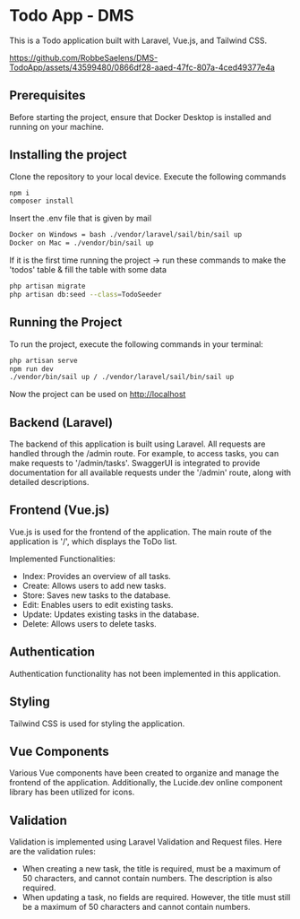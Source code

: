 # Todo App - DMS

This is a Todo application built with Laravel, Vue.js, and Tailwind CSS.


https://github.com/RobbeSaelens/DMS-TodoApp/assets/43599480/0866df28-aaed-47fc-807a-4ced49377e4a




## Prerequisites

Before starting the project, ensure that Docker Desktop is installed and running on your machine.

## Installing the project

Clone the repository to your local device.
Execute the following commands
```bash
npm i
composer install
```
Insert the .env file that is given by mail
```bash
Docker on Windows = bash ./vendor/laravel/sail/bin/sail up
Docker on Mac = ./vendor/bin/sail up
```
If it is the first time running the project -> run these commands to make the 'todos' table & fill the table with some data
```bash
php artisan migrate
php artisan db:seed --class=TodoSeeder
```

## Running the Project

To run the project, execute the following commands in your terminal:

```bash
php artisan serve
npm run dev
./vendor/bin/sail up / ./vendor/laravel/sail/bin/sail up
```

Now the project can be used on [http://localhost](http://localhost:8000/)

## Backend (Laravel)

The backend of this application is built using Laravel.
All requests are handled through the /admin route. For example, to access tasks, you can make requests to '/admin/tasks'.
SwaggerUI is integrated to provide documentation for all available requests under the '/admin' route, along with detailed descriptions.

## Frontend (Vue.js)

Vue.js is used for the frontend of the application.
The main route of the application is '/', which displays the ToDo list.

Implemented Functionalities:
- Index: Provides an overview of all tasks.
- Create: Allows users to add new tasks.
- Store: Saves new tasks to the database.
- Edit: Enables users to edit existing tasks.
- Update: Updates existing tasks in the database.
- Delete: Allows users to delete tasks.

## Authentication

Authentication functionality has not been implemented in this application.

## Styling

Tailwind CSS is used for styling the application.

## Vue Components

Various Vue components have been created to organize and manage the frontend of the application. Additionally, the Lucide.dev online component library has been utilized for icons.

## Validation

Validation is implemented using Laravel Validation and Request files. Here are the validation rules:
  - When creating a new task, the title is required, must be a maximum of 50 characters, and cannot contain numbers. The description is also required.
  - When updating a task, no fields are required. However, the title must still be a maximum of 50 characters and cannot contain numbers.

